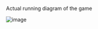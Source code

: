 Actual running diagram of the game

![image](https://github.com/user-attachments/assets/f4e680ca-e465-4b02-b17b-715701c8594b)
